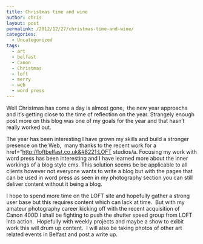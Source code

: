 ```yaml
---
title: Christmas time and wine
author: chris
layout: post
permalink: /2012/12/27/christmas-time-and-wine/
categories:
  - Uncategorized
tags:
  - art
  - belfast
  - Canon
  - Christmas
  - loft
  - merry
  - web
  - word press
---
```

Well Christmas has come a day is almost gone,  the new year approachs and it&#8217;s getting close to the time of reflection on the year. Strangely enough post more on this blog was one of my goals for the year and that hasn&#8217;t really worked out.  

The year has been interesting I have grown my skills and build a stronger presence on the Web,  many thanks to the recent work for a href=&#8221;http://loftbelfast.co.uk&#8221;LOFT studios/a. Focusing my work with word press has been interesting and I have learned more about the inner workings of a blog style cms. This solution seems be be applicable to all clients however not everyone wants to write a blog but with the pages that can be used in word press as seen in my photography section you can still deliver content without it being a blog.  

I hope to spend more time on the LOFT site and hopefully gather a strong user base but this requires content which can lack at time.  But with my amateur photography career kicking off with the recent acquisition of Canon 400D I shall be fighting to push the shutter speed group from LOFT into action.  Hopefully with weekly projects and maybe a show to exibit work this will drum up content.  I will also be taking photos of other art related events in Belfast and post a write up. 